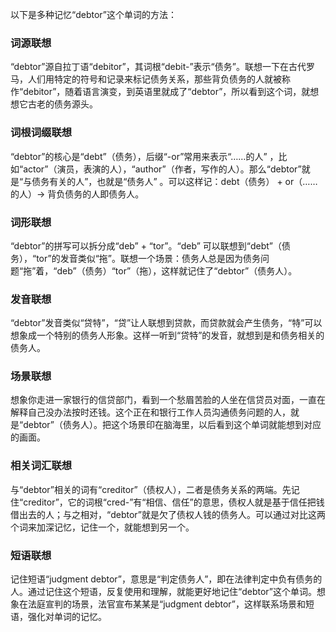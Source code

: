 以下是多种记忆“debtor”这个单词的方法：

### 词源联想
“debtor”源自拉丁语“debitor”，其词根“debit-”表示“债务”。联想一下在古代罗马，人们用特定的符号和记录来标记债务关系，那些背负债务的人就被称作“debitor”，随着语言演变，到英语里就成了“debtor”，所以看到这个词，就想想它古老的债务源头。

### 词根词缀联想
“debtor”的核心是“debt”（债务），后缀“-or”常用来表示“……的人” ，比如“actor”（演员，表演的人），“author”（作者，写作的人）。那么“debtor”就是“与债务有关的人”，也就是“债务人” 。可以这样记：debt（债务） + or（……的人）→ 背负债务的人即债务人。

### 词形联想
“debtor”的拼写可以拆分成“deb” + “tor”。“deb” 可以联想到“debt”（债务），“tor”的发音类似“拖”。联想一个场景：债务人总是因为债务问题“拖”着，“deb”（债务）“tor”（拖），这样就记住了“debtor”（债务人）。

### 发音联想
“debtor”发音类似“贷特”，“贷”让人联想到贷款，而贷款就会产生债务，“特”可以想象成一个特别的债务人形象。这样一听到“贷特”的发音，就想到是和债务相关的债务人。

### 场景联想
想象你走进一家银行的信贷部门，看到一个愁眉苦脸的人坐在信贷员对面，一直在解释自己没办法按时还钱。这个正在和银行工作人员沟通债务问题的人，就是“debtor”（债务人）。把这个场景印在脑海里，以后看到这个单词就能想到对应的画面。

### 相关词汇联想
与“debtor”相关的词有“creditor”（债权人），二者是债务关系的两端。先记住“creditor”，它的词根“cred-”有“相信、信任”的意思，债权人就是基于信任把钱借出去的人；与之相对，“debtor”就是欠了债权人钱的债务人。可以通过对比这两个词来加深记忆，记住一个，就能想到另一个。

### 短语联想
记住短语“judgment debtor”，意思是“判定债务人”，即在法律判定中负有债务的人。通过记住这个短语，反复使用和理解，就能更好地记住“debtor”这个单词。想象在法庭宣判的场景，法官宣布某某是“judgment debtor”，这样联系场景和短语，强化对单词的记忆。 